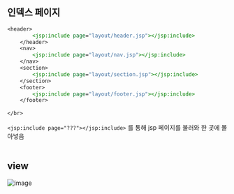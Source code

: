 ## 인덱스 페이지
```jsp
<header>
		<jsp:include page="layout/header.jsp"></jsp:include>
	</header>
	<nav>
		<jsp:include page="layout/nav.jsp"></jsp:include>
	</nav>
	<section>
		<jsp:include page="layout/section.jsp"></jsp:include>
	</section>
	<footer>
		<jsp:include page="layout/footer.jsp"></jsp:include>
	</footer>
  
</br>

```
```<jsp:include page="???"></jsp:include>``` 를 통해 jsp 페이지를 불러와 한 곳에 몰아넣음<br/><br/>
## view
![image](https://github.com/JJUN1204/School_Study/assets/108847513/b70299bf-eb57-45bf-8296-e499c4e019a3)


